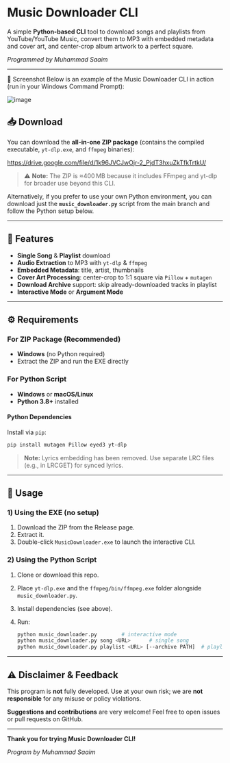 # Music Downloader CLI

A simple **Python-based CLI** tool to download songs and playlists from YouTube/YouTube Music, convert them to MP3 with embedded metadata and cover art, and center-crop album artwork to a perfect square.

*Programmed by Muhammad Saaim*

---
📸 Screenshot
Below is an example of the Music Downloader CLI in action (run in your Windows Command Prompt):

![image](https://github.com/user-attachments/assets/f67f9b76-9d27-48a9-8c3e-49b89ce4215a)


## 📥 Download

You can download the **all-in-one ZIP package** (contains the compiled executable, `yt-dlp.exe`, and `ffmpeg` binaries):

https://drive.google.com/file/d/1k96JVCJwOjr-2_PjdT3hxuZkTfkTrtkU/

> ⚠️ **Note:** The ZIP is ≈400 MB because it includes FFmpeg and yt-dlp for broader use beyond this CLI.

Alternatively, if you prefer to use your own Python environment, you can download just the **`music_downloader.py`** script from the main branch and follow the Python setup below.

---

## 🔧 Features

* **Single Song** & **Playlist** download
* **Audio Extraction** to MP3 with `yt-dlp` & `ffmpeg`
* **Embedded Metadata**: title, artist, thumbnails
* **Cover Art Processing**: center-crop to 1:1 square via `Pillow` + `mutagen`
* **Download Archive** support: skip already-downloaded tracks in playlist
* **Interactive Mode** or **Argument Mode**

---

## ⚙️ Requirements

### For ZIP Package (Recommended)

* **Windows** (no Python required)
* Extract the ZIP and run the EXE directly

### For Python Script

* **Windows** or **macOS/Linux**
* **Python 3.8+** installed

#### Python Dependencies

Install via `pip`:

```bash
pip install mutagen Pillow eyed3 yt-dlp
```

> **Note:** Lyrics embedding has been removed. Use separate LRC files (e.g., in LRCGET) for synced lyrics.

---

## 🚀 Usage

### 1) Using the EXE (no setup)

1. Download the ZIP from the Release page.
2. Extract it.
3. Double-click `MusicDownloader.exe` to launch the interactive CLI.

### 2) Using the Python Script

1. Clone or download this repo.
2. Place `yt-dlp.exe` and the `ffmpeg/bin/ffmpeg.exe` folder alongside `music_downloader.py`.
3. Install dependencies (see above).
4. Run:

   ```bash
   python music_downloader.py        # interactive mode
   python music_downloader.py song <URL>      # single song
   python music_downloader.py playlist <URL> [--archive PATH]  # playlist
   ```

---

## ⚠️ Disclaimer & Feedback

This program is **not** fully developed. Use at your own risk; we are **not responsible** for any misuse or policy violations.

**Suggestions and contributions** are very welcome! Feel free to open issues or pull requests on GitHub.

---

**Thank you for trying Music Downloader CLI!**

*Program by Muhammad Saaim*
